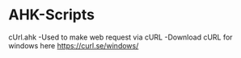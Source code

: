 # AHK-Scripts

cUrl.ahk
-Used to make web request via cURL
-Download cURL for windows here https://curl.se/windows/
